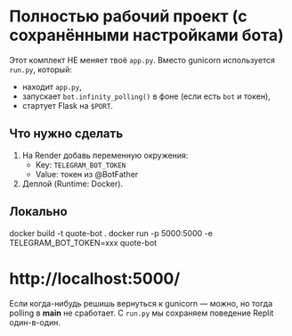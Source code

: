 # Полностью рабочий проект (с сохранёнными настройками бота)

Этот комплект НЕ меняет твоё `app.py`. Вместо gunicorn используется `run.py`, который:
- находит `app.py`,
- запускает `bot.infinity_polling()` в фоне (если есть `bot` и токен),
- стартует Flask на `$PORT`.

## Что нужно сделать
1) На Render добавь переменную окружения:
   - Key: `TELEGRAM_BOT_TOKEN`
   - Value: токен из @BotFather
2) Деплой (Runtime: Docker).

## Локально
docker build -t quote-bot .
docker run -p 5000:5000 -e TELEGRAM_BOT_TOKEN=xxx quote-bot
# http://localhost:5000/

Если когда-нибудь решишь вернуться к gunicorn — можно, но тогда polling в __main__ не сработает.
С `run.py` мы сохраняем поведение Replit один-в-один.
